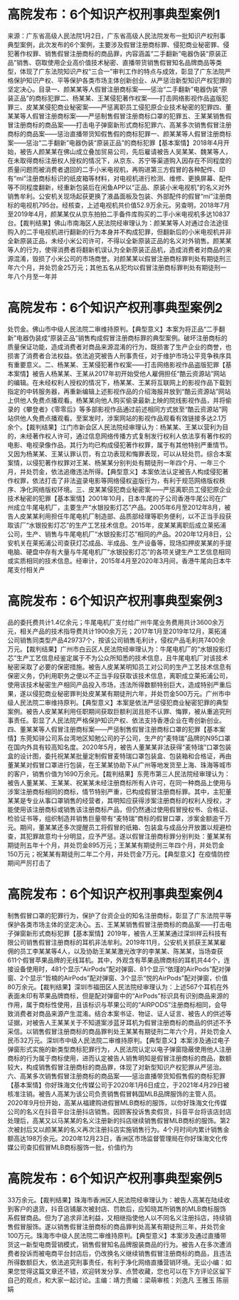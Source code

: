 # 高院发布：6个知识产权刑事典型案例1

来源：广东省高级人民法院1月2日，广东省高级人民法院发布一批知识产权刑事典型案例，此次发布的6个案例，主要涉及假冒注册商标罪、侵犯商业秘密罪、侵犯著作权罪、销售假冒注册商标的商品罪，内容涵盖“二手翻新”电器伪装“原装正品”销售、窃取使用企业高价值技术秘密、直播带货销售假冒知名品牌商品等类型，体现了广东法院知识产权“三合一”审判工作的特点与成效，彰显了广东法院严格保护知识产权、平等保护各类市场主体创新创业、从严惩治新型知识产权犯罪的坚定决心。目录一、颜某某等人假冒注册商标案——惩治“二手翻新”电器伪装“原装正品”的商标犯罪二、杨某某、王某侵犯著作权案——打击网络影视作品盗版犯罪三、皮某某侵犯商业秘密案——严惩离职员工侵犯原企业技术秘密的犯罪四、董某某等人假冒注册商标案——严惩制售假冒注册商标口罩的犯罪五、王某某销售假冒注册商标的商品案——打击电子弹窗新形式商标犯罪六、高某多次销售假冒注册商标的商品案——惩治直播带货知假售假的商标犯罪一、颜某某等人假冒注册商标案——惩治“二手翻新”电器伪装“原装正品”的商标犯罪【基本案情】2018年4月开始，被告人颜某某在佛山成立叠加贸易公司，先后雇请被告人吴某某、魏某等人，在未取得商标注册权人授权的情况下，从京东、苏宁等渠道购入因存在不同程度的质量问题而被消费者退回的二手小米电视机，再购进第三方假冒的各种配件、印有“mi”注册商标标识的纸皮箱等材料，对电视机进行检测、维修、更换屏幕、配件等不同程度翻新，经重新包装后在闲鱼APP以“正品、原装小米电视机”的名义对外销售牟利。公安机关现场起获更换了液晶面板及包装、外部配件的假冒“mi”注册商标的电视机795台。经核查，上述电视机共价值52.9万余元。另查明，2018年7月至2019年4月，颜某某仅从京东拍拍二手备件库购买的二手小米电视机多达10837台。【裁判结果】佛山市南海区人民法院经审理认为：颜某某等人对通过合法途径购入的二手电视机进行翻新的行为本身并不构成犯罪，但翻新后的小米电视机并非全新原装正品，未经小米公司许可，不得以全新原装正品的名义对外销售。颜某某等人的行为，使得消费者将翻新机误认为全新原装正品机，造成消费者对商品的来源混淆，毁损了小米公司的市场商誉。对颜某某以假冒注册商标罪判处有期徒刑三年六个月，并处罚金25万元；其他五名从犯均以假冒注册商标罪判处有期徒刑一年八个月至一年并

# 高院发布：6个知识产权刑事典型案例2

处罚金。佛山市中级人民法院二审维持原判。【典型意义】本案为将正品“二手翻新”电器伪装成“原装正品”销售构成假冒注册商标罪的典型案例。破坏注册商标的质量保证功能，造成消费者对商品来源混淆的行为，既损害了生产企业的商誉，也损害了消费者合法权益。依法追究被告人刑事责任，对于维护市场公平竞争秩序具有重要意义。二、杨某某、王某侵犯著作权案——打击网络影视作品盗版犯罪【基本案情】被告人杨某某、王某从2017年初开始受他人雇佣担任“酷云资源站”网站的编辑。在未经权利人授权的情况下，杨某某、王某将互联网上的影视作品下载到指定的中转服务器，再重新编辑上述影视作品的介绍海报并放到“酷云资源站”网站上供他人免费点播观看。杨某某向他人购买偷录最新上映的院线影视作品，并将偷录的《攀登者》《零零后》等多部影视作品通过前述相同方式放至“酷云资源站”网站供他人免费点播观看。至案发时，涉案网站的影视作品观看有效链接多达2.1万余个。【裁判结果】江门市新会区人民法院经审理认为：杨某某、王某以营利为目的，未经著作权人许可，通过信息网络传播方式复制发行权利人依法享有著作权的电影、电视录像作品，其行为均已构成侵犯著作权罪，属于有其他特别严重情节。又因为杨某某、王某认罪认罚，有立功表现和悔罪表现，可以从轻处罚。综合本案案情，以侵犯著作权罪对王某、杨某某分别判处有期徒刑一年四个月、一年三个月，并处罚金，依法追缴违法所得。【典型意义】本案依法认定被告人构成侵犯著作权罪，依法打击了非法盗录电影等网络侵权盗版行为，有利于规范网络版权秩序、净化网络版权环境。三、皮某某侵犯商业秘密案——严惩离职员工侵犯原企业技术秘密的犯罪【基本案情】2001年10月，日本牛尾的子公司香港牛尾公司在广州成立牛尾电机厂，主要生产“水银投影灯芯”产品。2005年6月至2012年8月，被告人皮某某利用担任牛尾电机厂制造部、品质部经理等职务便利，以不正当手段获取该厂“水银投影灯芯”的生产工艺技术信息。2015年，皮某某离职后成立莱拓浦公司，生产、销售与牛尾电机厂“水银投影灯芯”相同的产品。2020年12月8日，公安机关在莱拓浦公司查获灯芯成品、半成品、生产设备等，现场扣押皮某某的手提电脑、硬盘中存有大量与牛尾电机厂“水银投影灯芯”的各项关键生产工艺信息相同或实质相同的技术信息。经审计，2015年4月至2020年3月间，香港牛尾向日本牛尾支付相关产

# 高院发布：6个知识产权刑事典型案例3

品的委托费共计1.4亿余元；牛尾电机厂支付给广州牛尾业务费用共计3600余万元，相关产品的技术指导费共计1900余万元；2017年1月至2019年12月，莱拓浦公司销售同类型产品429737个，按该公司销售毛利计，侵权产品毛利共7400余万元。【裁判结果】广州市白云区人民法院经审理认为：牛尾电机厂的“水银投影灯芯”生产工艺信息经鉴定属于不为公众所知悉的技术信息，且牛尾电机厂对该技术秘密采取了必要的保密措施。被告人皮某某明知员工对公司的生产工艺技术信息有保密义务，仍利用职务之便以不正当手段获取该技术信息，离职成立莱拓浦公司，使用该技术秘密生产相同产品投入市场，违法所得数额特别巨大，造成特别严重后果，遂以侵犯商业秘密罪判处皮某某有期徒刑六年，并处罚金500万元。广州市中级人民法院二审维持原判。【典型意义】本案是依法严惩侵犯商业秘密犯罪的典型案例。被告人皮某某利用任职期间获取巨额利润且拒不认罪、悔罪，被从重追究刑事责任。彰显了人民法院严格保护知识产权、依法支持香港企业在粤创新创业。四、董某某等人假冒注册商标案——严惩制售假冒注册商标口罩的犯罪【基本案情】东莞知骍公司系台湾地区知勉公司的子公司，生产的“麦特瑞”品牌的N95口罩在国内外具有较高知名度。2020年5月，被告人董某某非法获得“麦特瑞”口罩包装盒的设计图，委托祝某某批量定制假冒麦特瑞口罩包装盒、包装箱和合格证，再由董某某对假冒口罩进行包装，在王某某协助下从广州等地发货至上海、珠海等城市的客户，销售价值为1690万余元。【裁判结果】东莞市第三人民法院经审理认为：被告人董某某、王某某、祝某某未经注册商标所有人许可，在同一种商品上使用与涉案注册商标相同的商标，情节特别严重，已构成假冒注册商标罪。其中，主犯董某某是专业从事口罩销售的经营者，其明知应获得涉案注册商标的权利人授权，才能使用该注册商标或销售该注册商标产品，但仍然通过使用假冒授权书、合格证、检验证书等，组织制造并销售巨量带有“麦特瑞”商标的假冒口罩，涉案金额逾千万元。期间，董某某还多次提醒员工将假冒的纸箱、包装盒与成品分开放置以规避检查，其犯罪故意均十分明显，应予严惩。遂以假冒注册商标罪分别判处：董某某有期徒刑五年十个月，并处罚金895万元；王某某有期徒刑三年四个月，并处罚金150万元；祝某某有期徒刑二年二个月，并处罚金7万元。【典型意义】在疫情防控期间严厉打击了

# 高院发布：6个知识产权刑事典型案例4

制售假冒口罩的犯罪行为，保护了台资企业的知名注册商标，彰显了广东法院平等保护各类市场主体的坚定决心。五、王某某销售假冒注册商标的商品案——打击电子弹窗新形式商标犯罪【基本案情】2019年，被告人王某某通过深圳祥云科技有限公司销售假冒注册商标的耳机非法牟利。2019年11月，公安机关抓获王某某雇佣的员工李某某等4人，以及协助王某某激光改字的李某某、陈某某，当场查获611个假冒苹果品牌的无线耳机。其中，外观含有苹果品牌商标的耳机共44个，连接设备使用时，481个显示“AirPods”配对弹窗、81个显示“依瑾的AirPods”配对弹窗、2个显示“哲楠的AirPods”配对弹窗、3个显示“悦的AirPods”配对弹窗，价值80万余元。【裁判结果】深圳市福田区人民法院经审理认为：上述567个耳机在外表面未印有苹果品牌商标，但是配对弹窗中的“AirPods”标识具有识别商品来源的作用，属于商标性使用，且该标识与苹果公司的“AIRPODS”注册商标相同，会导致消费者对商品来源产生混淆。结合本案书证、物证、证人证言、被告人的供述等证据，对被告人王某某关于不知道案涉蓝牙耳机为假冒注册商标的商品的供述不予采信。以销售假冒注册商标的商品罪判处王某某有期徒刑二年六个月，并处罚金人民币32万元。深圳市中级人民法院二审维持原判。【典型意义】本案涉及通过电子弹窗形式实施的新类型商标犯罪行为，人民法院认定以电子弹窗隐蔽使用他人注册商标的行为属于商标使用，进而认定被告人销售明知是假冒注册商标的商品，数额较大，构成销售假冒注册商标的商品罪，体现了对新型知识产权犯罪从严惩治。六、高某多次销售假冒注册商标的商品案——惩治直播带货知假售假的商标犯罪【基本案情】你好珠海文化传媒公司于2020年1月6日成立，于2021年4月29日被核准注销。被告人高某为该公司负责销售假冒韩国MLB品牌服饰的主管人员。2020年9月份开始，高某从福建购进假冒MLB商标的服饰，以你好珠海文化传媒公司的名义在抖音平台注册抖店销售。因顾客投诉售卖假货，抖音平台将该店封店处理后，高某又以马某某的名义注册新的抖店继续销售假冒MLB商标的服饰。第2次被封后又以颜某某的名义再次注册抖店实施销售行为。4个月时间内累计销售金额高达198万余元。2020年12月23日，香洲区市场监督管理局在你好珠海文化传媒公司查扣假冒MLB商标服饰一批，价值约为

# 高院发布：6个知识产权刑事典型案例5

33万余元。【裁判结果】珠海市香洲区人民法院经审理认为：被告人高某在陆续收到客户的退货，抖音店铺屡次被封店、罚款后，应知晓其所销售的MLB商标服饰系假冒商品。但为了追求非法利益，又相继指使他人以不同名义注册抖店，持续销售假冒服饰。遂以销售假冒注册商标的商品罪判处高某有期徒刑三年，并处罚金100万元。珠海市中级人民法院二审维持原判。【典型意义】本案涉及通过直播带货这一新型电商营销模式，销售假冒知名品牌服装商品的行为。被告人在多次遭消费者投诉而被电商平台封店后，仍改换名义继续销售假冒注册商标的商品，且违法所得数额巨大，依法追究刑事责任，有利于净化网络直播营销环境。无讼小编：如果您觉得这篇文章还不错，欢迎转发分享、点赞收藏，您也可以在下方评论区留下自己的观点，和大家一起讨论。主编：靖力责编：梁萌审核：刘逸凡 王雅玉 陈丽娟

